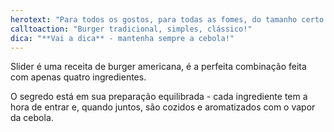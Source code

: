 ```yaml
---
herotext: "Para todos os gostos, para todas as fomes, do tamanho certo."
calltoaction: "Burger tradicional, simples, clássico!"
dica: "**Vai a dica** - mantenha sempre a cebola!"
---
```

Slider é uma receita de burger americana, é a perfeita combinação feita com apenas quatro ingredientes.
  
O segredo está em sua preparação equilibrada - cada ingrediente tem a hora de entrar e, quando juntos, são cozidos e aromatizados com o vapor da cebola.
